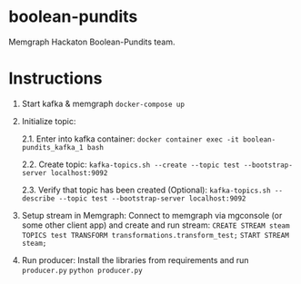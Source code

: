 # boolean-pundits
Memgraph Hackaton Boolean-Pundits team.


# Instructions

1. Start kafka & memgraph
`docker-compose up`

2. Initialize topic:

    2.1. Enter into kafka container:
    `docker container exec -it boolean-pundits_kafka_1 bash`

    2.2. Create topic:
    `kafka-topics.sh --create --topic test --bootstrap-server localhost:9092`

    2.3. Verify that topic has been created (Optional):
    `kafka-topics.sh --describe --topic test --bootstrap-server localhost:9092`

3. Setup stream in Memgraph:
  Connect to memgraph via mgconsole (or some other client app) and create and run stream:
  `CREATE STREAM steam TOPICS test TRANSFORM transformations.transform_test;`
  `START STREAM steam;`

4. Run producer:
  Install the libraries from requirements and run `producer.py`
    `python producer.py`
